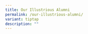```yaml
---
title: Our Illustrious Alumni
permalink: /our-illustrious-alumni/
variant: tiptap
description: ""
---
```

